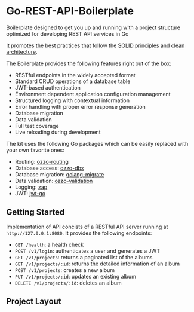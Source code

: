 # Go-REST-API-Boilerplate
Boilerplate designed to get you up and running with a project structure optimized for developing REST API services in Go

It promotes the best practices that follow the [SOLID principles](https://en.wikipedia.org/wiki/SOLID)
and [clean architecture](https://blog.cleancoder.com/uncle-bob/2012/08/13/the-clean-architecture.html).

The Boilerplate provides the following features right out of the box:

* RESTful endpoints in the widely accepted format
* Standard CRUD operations of a database table
* JWT-based authentication
* Environment dependent application configuration management
* Structured logging with contextual information
* Error handling with proper error response generation
* Database migration
* Data validation
* Full test coverage
* Live reloading during development

The kit uses the following Go packages which can be easily replaced with your own favorite ones:

* Routing: [ozzo-routing](https://github.com/go-ozzo/ozzo-routing)
* Database access: [ozzo-dbx](https://github.com/go-ozzo/ozzo-dbx)
* Database migration: [golang-migrate](https://github.com/golang-migrate/migrate)
* Data validation: [ozzo-validation](https://github.com/go-ozzo/ozzo-validation)
* Logging: [zap](https://github.com/uber-go/zap)
* JWT: [jwt-go](https://github.com/dgrijalva/jwt-go)


## Getting Started

Implementation of API concists of a RESTful API server running at `http://127.0.0.1:8080`.
It provides the following endpoints:

* `GET /health`: a health check
* `POST /v1/login`: authenticates a user and generates a JWT
* `GET /v1/projects`: returns a paginated list of the albums
* `GET /v1/projects/:id`: returns the detailed information of an album
* `POST /v1/projects`: creates a new album
* `PUT /v1/projects/:id`: updates an existing album
* `DELETE /v1/projects/:id`: deletes an album


## Project Layout




